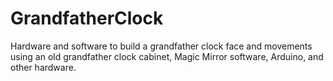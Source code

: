 # GrandfatherClock
Hardware and software to build a grandfather clock face and movements using an old grandfather clock cabinet, Magic Mirror software, Arduino, and other hardware.
